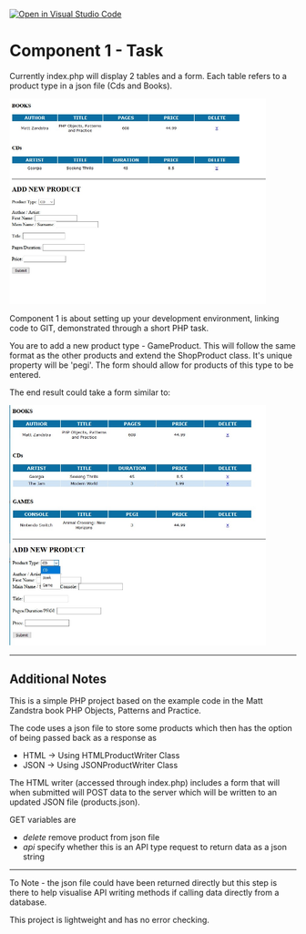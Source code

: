 [![Open in Visual Studio Code](https://classroom.github.com/assets/open-in-vscode-f059dc9a6f8d3a56e377f745f24479a46679e63a5d9fe6f495e02850cd0d8118.svg)](https://classroom.github.com/online_ide?assignment_repo_id=6080905&assignment_repo_type=AssignmentRepo)
# Component 1 - Task

Currently index.php will display 2 tables and a form. Each table refers to a product type in a json file (Cds and Books).

<img src='readme_images/start.jpg' width='450' />
<p>

Component 1 is about setting up your development environment, linking code to GIT, demonstrated through a short PHP task.
</p>
<p>
You are to add a new product type - GameProduct. This will follow the same format as the other products and extend the 
ShopProduct class. It's unique property will be 'pegi'. 
The form should allow for products of this type to be entered. </p>
<p>
The end result could take a form similar to:
</p>
<img src='readme_images/end.jpg' width='450' />

<hr />

## Additional Notes


<p>This is a simple PHP project based on the example code in the
Matt Zandstra book PHP Objects, Patterns and Practice.</p>

<p>The code uses a json file to store some products which then has the
option of being passed back as a response as</p>
<ul> 
<li>HTML -> Using HTMLProductWriter Class</li>
<li>JSON -> Using JSONProductWriter Class</li>
</ul>
<p>The HTML writer (accessed through index.php) includes a form that will when submitted will POST data to the 
server which will be written to an updated JSON file (products.json).</p>
<p>GET variables are</p>
 <ul>
 <li><em>delete</em> remove product from json file</li>
  <li><em>api</em> specify whether this is an API type request to return data as a json string</li>
  </ul>
<hr />
<p>To Note - the json file could have been returned directly but this step is there to
help visualise API writing methods if calling data directly from a database.</p>

<p>This project is lightweight and has no error checking.</p>
